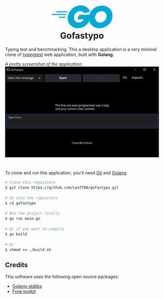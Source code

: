 <h1 align="center">
  <br>
  <img src="./.github/img/golang_logo.png" alt="Golang logo" width="200">
  <br>
 Gofastypo
  <br>
</h1>

Typing test and benchmarking.
This a desktop application is a very minimal clone of [typingtest](http://typingtest.com) web application, built with **Golang**.

_A pretty screenshot of the application:_
<img src="./.github/img/dummy.png" alt="Screenshot dummy" />

#

To clone and run this application, you'll need [Git](https://git-scm.com) and [Golang](https://go.dev/learn/).

```bash
# Clone this repository
$ git clone https://github.com/Leoff00/gofastypo.git

# Go into the repository
$ cd gofastypo

# Run the project locally
$ go run main.go

# Or if you want to compile
$ go build

# Or
$ chmod +x ./build.sh
```

## Credits

This software uses the following open source packages:

- [Golang-stdlibs](https://pkg.go.dev/std)
- [Fyne toolkit](https://developer.fyne.io/started/)
